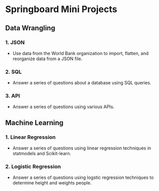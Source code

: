 # Springboard Mini Projects

## Data Wrangling

### 1. JSON
 - Use data from the World Bank organization to import, flatten, and reorganize data from a JSON file.
### 2. SQL
 - Answer a series of questions about a database using SQL queries.
 ### 3. API
  - Answer a series of questions using various APIs.

## Machine Learning

### 1. Linear Regression
 - Answer a series of questions using linear regression techniques in statmodels and Scikit-learn.
 
### 2. Logistic Regression
 - Answer a series of questions using logstic regression techniques to determine height and weights people.
